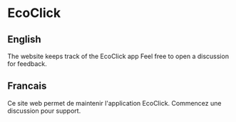 # EcoClick

## English

The website keeps track of the EcoClick app
Feel free to open a discussion for feedback.

## Francais
Ce site web permet de maintenir l'application EcoClick.
Commencez une discussion pour support.